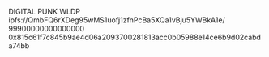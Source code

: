 DIGITAL PUNK
WLDP
ipfs://QmbFQ6rXDeg95wMS1uofj1zfnPcBa5XQa1vBju5YWBkA1e/
99900000000000000
0x815c61f7c845b9ae4d06a2093700281813acc0b05988e14ce6b9d02cabda74bb
